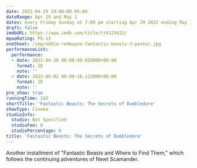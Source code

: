 ```yaml
---
date: 2022-04-29 19:00:00-05:00
dateRange: Apr 29 and May 1
dates: every Friday Sunday at 7:00 pm starting Apr 29 2022 ending May 1 2022
draft: false
imdbURL: https://www.imdb.com/title/tt4123432/
mpaaRating: PG-13
oneSheet: /img/eddie-redmayne-fantastic-beasts-3-poster.jpg
performanceList:
  performance:
  - date: 2022-04-30 00:00:49.058000+00:00
    format: 2D
    note: ''
  - date: 2022-05-02 00:00:16.122000+00:00
    format: 2D
    note: ''
pre_show: true
runningTime: 142
shortTitle: 'Fastastic Beasts: The Secrets of Dumbledore'
showType: Cinema
studioInfo:
  studio: Not Specified
  studioFee: 0
  studioPercentage: 0
title: 'Fastastic Beasts: The Secrets of Dumbledore'
---
```


Another installment of "Fantastic Beasts and Where to Find Them," which follows the continuing adventures of Newt Scamander.